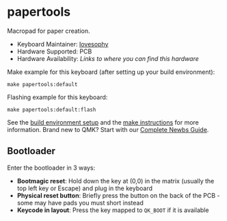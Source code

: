 # papertools

Macropad for paper creation.

* Keyboard Maintainer: [Iovesophy](https://github.com/Iovesophy)
* Hardware Supported: PCB
* Hardware Availability: *Links to where you can find this hardware*

Make example for this keyboard (after setting up your build environment):

    make papertools:default

Flashing example for this keyboard:

    make papertools:default:flash

See the [build environment setup](https://docs.qmk.fm/#/getting_started_build_tools) and the [make instructions](https://docs.qmk.fm/#/getting_started_make_guide) for more information. Brand new to QMK? Start with our [Complete Newbs Guide](https://docs.qmk.fm/#/newbs).

## Bootloader

Enter the bootloader in 3 ways:

* **Bootmagic reset**: Hold down the key at (0,0) in the matrix (usually the top left key or Escape) and plug in the keyboard
* **Physical reset button**: Briefly press the button on the back of the PCB - some may have pads you must short instead
* **Keycode in layout**: Press the key mapped to `QK_BOOT` if it is available
